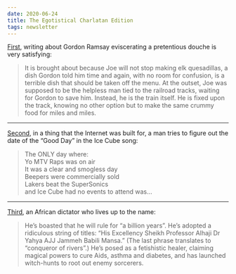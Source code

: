 ```yaml
---
date: 2020-06-24
title: The Egotistical Charlatan Edition
tags: newsletter
---
```



[First](https://www.sbnation.com/2014/9/29/6850763/gordon-ramsay-kitchen-nightmares-mill-street-bistro-joe-nagy), writing about Gordon Ramsay eviscerating a pretentious douche is very satisfying:

> It is brought about because Joe will not stop making elk quesadillas, a dish Gordon told him time and again, with no room for confusion, is a terrible dish that should be taken off the menu. At the outset, Joe was supposed to be the helpless man tied to the railroad tracks, waiting for Gordon to save him. Instead, he is the train itself. He is fixed upon the track, knowing no other option but to make the same crummy food for miles and miles.

---

[Second](https://murkavenue.tumblr.com/post/16553509655/i-found-ice-cubes-good-day), in a thing that the Internet was built for, a man tries to figure out the date of the “Good Day” in the Ice Cube song:

> The ONLY day where:  
> Yo MTV Raps was on air  
> It was a clear and smogless day  
> Beepers were commercially sold  
> Lakers beat the SuperSonics  
> and Ice Cube had no events to attend was…

---

[Third](https://www.theguardian.com/world/2015/jul/21/how-former-us-army-officer-launched-disastrous-coup-the-gambia), an African dictator who lives up to the name:

> He’s boasted that he will rule for “a billion years”. He’s adopted a ridiculous string of titles: “His Excellency Sheikh Professor Alhaji Dr Yahya AJJ Jammeh Babili Mansa.” (The last phrase translates to “conqueror of rivers”.) He’s posed as a fetishistic healer, claiming magical powers to cure Aids, asthma and diabetes, and has launched witch-hunts to root out enemy sorcerers.